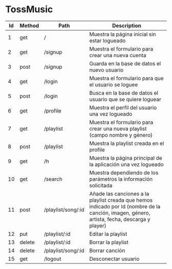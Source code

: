 # TossMusic

| Id | Method | Path | Description |
|----|--------|------|-------------|
| 1 | get | / | Muestra la página inicial sin estar logueado|
| 2 | get | /signup | Muestra el formulario para crear una nueva cuenta |
| 3 | post| /signup | Guarda en la base de datos el nuevo usuario |
| 4 | get | /login | Muestra el formulario para que el usuario se loguee |
| 5 | post| /login | Busca en la base de datos el usuario que se quiere loguear |
| 6 | get | /profile | Muestra el perfil del usuario una vez logueado |
| 7 | get | /playlist| Muestra el formulario para crear una nueva playlist (campo nombre y género)|
|8  |post |/playlist|Muestra la playlist creada en el profile|
|9  |get  |/h|Muestra la página principal de la aplicación una vez logueado|
|10 |get  |/search|Muestra dependiendo de los parámetros la información solicitada|
|11 | post| /playlist/song/:id | Añade las canciones a la playlist creada que hemos indicado por Id (nombre de la canción, imagen, género, artista, fecha, descarga y player)|
|12 |put  | /playlist/:id|Editar la playlist|
|13 | delete| /playlist/:id |Borrar la playlist
|14 | delete| /playlist/song/:id |Borrar canción|
|15 | get   | /logout | Desconectar usuario|

